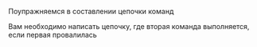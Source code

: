 Поупражняемся в составлении цепочки команд

Вам необходимо написать цепочку, где вторая команда выполняется, если первая провалилась